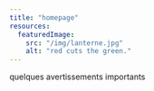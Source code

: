```yaml
---
title: "homepage"
resources:
  featuredImage:
    src: "/img/lanterne.jpg"
    alt: "red cuts the green."
---
```


quelques avertissements importants
